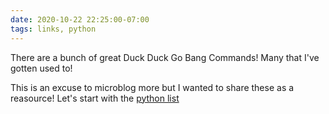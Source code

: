 ```yaml
---
date: 2020-10-22 22:25:00-07:00
tags: links, python
---
```


There are a bunch of great Duck Duck Go Bang Commands! Many that I've gotten used to!

This is an excuse to microblog more but I wanted to share these as a reasource! Let's start with the [python list](https://duckduckgo.com/bang?c=Tech&sc=Languages+(Python))
